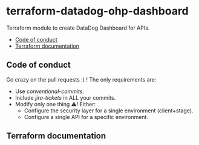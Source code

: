 # terraform-datadog-ohp-dashboard

Terraform module to create DataDog Dashboard for APIs.

- [Code of conduct](#code-of-conduct)
- [Terraform documentation](#terraform-documentation)

## Code of conduct

Go crazy on the pull requests :) ! The only requirements are:

- Use _conventional-commits_.
- Include _jira-tickets_ in ALL your commits.
- Modify only one thing ⚠️! Either:
  - Configure the security layer for a single environment (client+stage).
  - Configure a single API for a specific environment.

## Terraform documentation

<!-- BEGIN_TF_DOCS -->
<!-- END_TF_DOCS -->